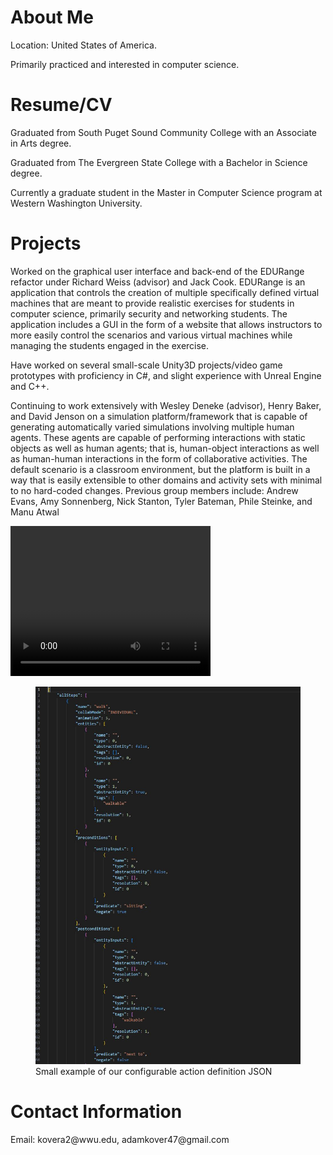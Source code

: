 <h1 id="about-me">About Me</h1>
<p>Location: United States of America.</p>
<p>Primarily practiced and interested in computer science.</p>
<h1 id="resume">Resume/CV</h1>
<p>Graduated from South Puget Sound Community College with an Associate in Arts degree.</p>
<p>Graduated from The Evergreen State College with a Bachelor in Science degree.</p>
<p>Currently a graduate student in the Master in Computer Science program at Western Washington University.</p>
<h1 id="projects">Projects</h1>
<p>Worked on the graphical user interface and back-end of the EDURange refactor under Richard Weiss (advisor) and Jack Cook. EDURange is an application that controls the creation of multiple specifically defined virtual machines that are meant to provide realistic exercises for students in computer science, primarily security and networking students. The application includes a GUI in the form of a website that allows instructors to more easily control the scenarios and various virtual machines while managing the students engaged in the exercise.</p>
<p>Have worked on several small-scale Unity3D projects/video game prototypes with proficiency in C#, and slight experience with Unreal Engine and C++.</p>
<p>Continuing to work extensively with Wesley Deneke (advisor), Henry Baker, and David Jenson on a simulation platform/framework that is capable of generating automatically varied simulations involving multiple human agents. These agents are capable of performing interactions with static objects as well as human agents; that is, human-object interactions as well as human-human interactions in the form of collaborative activities. The default scenario is a classroom environment, but the platform is built in a way that is easily extensible to other domains and activity sets with minimal to no hard-coded changes. Previous group members include: Andrew Evans, Amy Sonnenberg, Nick Stanton, Tyler Bateman, Phile Steinke, and Manu Atwal</p>
<video width="320" height="240" controls>
	<source src="./assets/KoverSimulationExample.mp4" type="video/mp4">
Your browser does not support the video tag
</video>
<figure>
	<img src="./assets/KoverJSONExample.JPG" alt="JSON configuration example for action specification">
	<figcaption>Small example of our configurable action definition JSON</figcaption>
</figure>
<h1 id="contact-information">Contact Information</h1>
<p>Email: kovera2@wwu.edu, adamkover47@gmail.com</p>